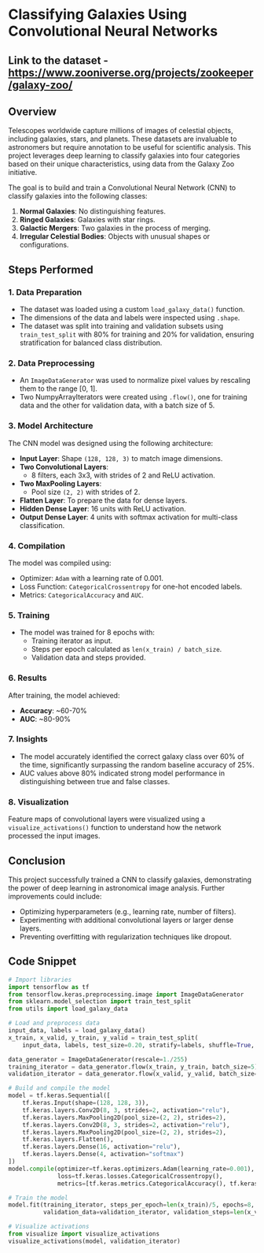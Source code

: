 # Classifying Galaxies Using Convolutional Neural Networks

## Link to the dataset - https://www.zooniverse.org/projects/zookeeper/galaxy-zoo/

## Overview
Telescopes worldwide capture millions of images of celestial objects, including galaxies, stars, and planets. These datasets are invaluable to astronomers but require annotation to be useful for scientific analysis. This project leverages deep learning to classify galaxies into four categories based on their unique characteristics, using data from the Galaxy Zoo initiative.

The goal is to build and train a Convolutional Neural Network (CNN) to classify galaxies into the following classes:
1. **Normal Galaxies**: No distinguishing features.
2. **Ringed Galaxies**: Galaxies with star rings.
3. **Galactic Mergers**: Two galaxies in the process of merging.
4. **Irregular Celestial Bodies**: Objects with unusual shapes or configurations.

## Steps Performed

### 1. Data Preparation
- The dataset was loaded using a custom `load_galaxy_data()` function.
- The dimensions of the data and labels were inspected using `.shape`.
- The dataset was split into training and validation subsets using `train_test_split` with 80% for training and 20% for validation, ensuring stratification for balanced class distribution.

### 2. Data Preprocessing
- An `ImageDataGenerator` was used to normalize pixel values by rescaling them to the range [0, 1].
- Two NumpyArrayIterators were created using `.flow()`, one for training data and the other for validation data, with a batch size of 5.

### 3. Model Architecture
The CNN model was designed using the following architecture:
- **Input Layer**: Shape `(128, 128, 3)` to match image dimensions.
- **Two Convolutional Layers**:
  - 8 filters, each 3x3, with strides of 2 and ReLU activation.
- **Two MaxPooling Layers**:
  - Pool size `(2, 2)` with strides of 2.
- **Flatten Layer**: To prepare the data for dense layers.
- **Hidden Dense Layer**: 16 units with ReLU activation.
- **Output Dense Layer**: 4 units with softmax activation for multi-class classification.

### 4. Compilation
The model was compiled using:
- Optimizer: `Adam` with a learning rate of 0.001.
- Loss Function: `CategoricalCrossentropy` for one-hot encoded labels.
- Metrics: `CategoricalAccuracy` and `AUC`.

### 5. Training
- The model was trained for 8 epochs with:
  - Training iterator as input.
  - Steps per epoch calculated as `len(x_train) / batch_size`.
  - Validation data and steps provided.

### 6. Results
After training, the model achieved:
- **Accuracy**: ~60-70%
- **AUC**: ~80-90%

### 7. Insights
- The model accurately identified the correct galaxy class over 60% of the time, significantly surpassing the random baseline accuracy of 25%.
- AUC values above 80% indicated strong model performance in distinguishing between true and false classes.

### 8. Visualization
Feature maps of convolutional layers were visualized using a `visualize_activations()` function to understand how the network processed the input images.

## Conclusion
This project successfully trained a CNN to classify galaxies, demonstrating the power of deep learning in astronomical image analysis. Further improvements could include:
- Optimizing hyperparameters (e.g., learning rate, number of filters).
- Experimenting with additional convolutional layers or larger dense layers.
- Preventing overfitting with regularization techniques like dropout.

## Code Snippet
```python
# Import libraries
import tensorflow as tf
from tensorflow.keras.preprocessing.image import ImageDataGenerator
from sklearn.model_selection import train_test_split
from utils import load_galaxy_data

# Load and preprocess data
input_data, labels = load_galaxy_data()
x_train, x_valid, y_train, y_valid = train_test_split(
    input_data, labels, test_size=0.20, stratify=labels, shuffle=True, random_state=222)

data_generator = ImageDataGenerator(rescale=1./255)
training_iterator = data_generator.flow(x_train, y_train, batch_size=5)
validation_iterator = data_generator.flow(x_valid, y_valid, batch_size=5)

# Build and compile the model
model = tf.keras.Sequential([
    tf.keras.Input(shape=(128, 128, 3)),
    tf.keras.layers.Conv2D(8, 3, strides=2, activation="relu"),
    tf.keras.layers.MaxPooling2D(pool_size=(2, 2), strides=2),
    tf.keras.layers.Conv2D(8, 3, strides=2, activation="relu"),
    tf.keras.layers.MaxPooling2D(pool_size=(2, 2), strides=2),
    tf.keras.layers.Flatten(),
    tf.keras.layers.Dense(16, activation="relu"),
    tf.keras.layers.Dense(4, activation="softmax")
])
model.compile(optimizer=tf.keras.optimizers.Adam(learning_rate=0.001),
              loss=tf.keras.losses.CategoricalCrossentropy(),
              metrics=[tf.keras.metrics.CategoricalAccuracy(), tf.keras.metrics.AUC()])

# Train the model
model.fit(training_iterator, steps_per_epoch=len(x_train)/5, epochs=8,
          validation_data=validation_iterator, validation_steps=len(x_valid)/5)

# Visualize activations
from visualize import visualize_activations
visualize_activations(model, validation_iterator)
